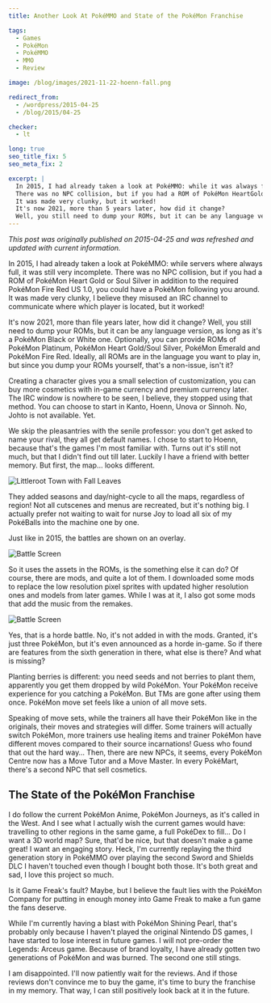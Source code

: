 ```yaml
---
title: Another Look At PokéMMO and State of the PokéMon Franchise

tags:
  - Games
  - PokéMon
  - PokéMMO
  - MMO
  - Review

image: /blog/images/2021-11-22-hoenn-fall.png

redirect_from: 
  - /wordpress/2015-04-25
  - /blog/2015/04-25

checker:
  - lt

long: true
seo_title_fix: 5
seo_meta_fix: 2

excerpt: |
  In 2015, I had already taken a look at PokéMMO: while it was always full it was still very incomplete.
  There was no NPC collision, but if you had a ROM of PokéMon HeartGold or SoulSilver in addition to the required PokéMon FireRed US 1.0, you could have a PokéMon following you around.
  It was made very clunky, but it worked!
  It's now 2021, more than 5 years later, how did it change?
  Well, you still need to dump your ROMs, but it can be any language version, as long as it's a PokéMon Black or White one.
---
```

*This post was originally published on 2015-04-25 and was refreshed and updated with current information.*

In 2015, I had already taken a look at PokéMMO: while servers where always full, it was still very incomplete.
There was no NPC collision, but if you had a ROM of PokéMon Heart Gold or Soul Silver in addition to the required PokéMon Fire Red US 1.0, you could have a PokéMon following you around.
It was made very clunky, I believe they misused an IRC channel to communicate where which player is located, but it worked!

It's now 2021, more than file years later, how did it change?
Well, you still need to dump your ROMs, but it can be any language version, as long as it's a PokéMon Black or White one.
Optionally, you can provide ROMs of PokéMon Platinum, PokéMon Heart Gold/Soul Silver, PokéMon Emerald and PokéMon Fire Red.
Ideally, all ROMs are in the language you want to play in, but since you dump your ROMs yourself, that's a non-issue, isn't it?

Creating a character gives you a small selection of customization, you can buy more cosmetics with in-game currency and premium currency later.
The IRC window is nowhere to be seen, I believe, they stopped using that method.
You can choose to start in Kanto, Hoenn, Unova or Sinnoh.
No, Johto is not available. Yet.

We skip the pleasantries with the senile professor: you don't get asked to name your rival, they all get default names.
I chose to start to Hoenn, because that's the games I'm most familiar with.
Turns out it's still not much, but that I didn't find out till later.
Luckily I have a friend with better memory.
But first, the map… looks different.

<picture>
  <source srcset="{{ '/blog/images/xs/2021-11-22-hoenn-fall.avif' | absolute_url }}" media="(max-width: 575.96px)" type="image/avif">
  <source srcset="{{ '/blog/images/xs/2021-11-22-hoenn-fall.webp' | absolute_url }}" media="(max-width: 575.96px)" type="image/webp">
  <source srcset="{{ '/blog/images/2021-11-22-hoenn-fall.avif' | absolute_url }}" media="(min-width: 576px)" type="image/avif">
  <source srcset="{{ '/blog/images/2021-11-22-hoenn-fall.webp' | absolute_url }}" media="(min-width: 576px)" type="image/webp">
  <img loading="lazy" src="{{ '/blog/images/2021-11-22-hoenn-fall.png' | absolute_url }}" alt="Littleroot Town with Fall Leaves">
</picture>

They added seasons and day/night-cycle to all the maps, regardless of region!
Not all cutscenes and menus are recreated, but it's nothing big.
I actually prefer not waiting to wait for nurse Joy to load all six of my PokéBalls into the machine one by one.

Just like in 2015, the battles are shown on an overlay.

<picture>
  <source srcset="{{ '/blog/images/xs/2021-11-22-battle.avif' | absolute_url }}" media="(max-width: 575.96px)" type="image/avif">
  <source srcset="{{ '/blog/images/xs/2021-11-22-battle.webp' | absolute_url }}" media="(max-width: 575.96px)" type="image/webp">
  <source srcset="{{ '/blog/images/2021-11-22-battle.avif' | absolute_url }}" media="(min-width: 576px)" type="image/avif">
  <source srcset="{{ '/blog/images/2021-11-22-battle.webp' | absolute_url }}" media="(min-width: 576px)" type="image/webp">
  <img loading="lazy" src="{{ '/blog/images/2021-11-22-battle.png' | absolute_url }}" alt="Battle Screen">
</picture>

So it uses the assets in the ROMs, is the something else it can do?
Of course, there are mods, and quite a lot of them.
I downloaded some mods to replace the low resolution pixel sprites with updated higher resolution ones and models from later games.
While I was at it, I also got some mods that add the music from the remakes.

<picture>
  <source srcset="{{ '/blog/images/xs/2021-11-22-horde-battle.avif' | absolute_url }}" media="(max-width: 575.96px)" type="image/avif">
  <source srcset="{{ '/blog/images/xs/2021-11-22-horde-battle.webp' | absolute_url }}" media="(max-width: 575.96px)" type="image/webp">
  <source srcset="{{ '/blog/images/2021-11-22-horde-battle.avif' | absolute_url }}" media="(min-width: 576px)" type="image/avif">
  <source srcset="{{ '/blog/images/2021-11-22-horde-battle.webp' | absolute_url }}" media="(min-width: 576px)" type="image/webp">
  <img loading="lazy" src="{{ '/blog/images/2021-11-22-horde-battle.png' | absolute_url }}" alt="Battle Screen">
</picture>

Yes, that is a horde battle.
No, it's not added in with the mods.
Granted, it's just three PokéMon, but it's even announced as a horde in-game.
So if there are features from the sixth generation in there, what else is there?
And what is missing?

Planting berries is different: you need seeds and not berries to plant them, apparently you get them dropped by wild PokéMon.
Your PokéMon receive experience for you catching a PokéMon.
But TMs are gone after using them once.
PokéMon move set feels like a union of all move sets.

Speaking of move sets, while the trainers all have their PokéMon like in the originals, their moves and strategies will differ.
Some trainers will actually switch PokéMon, more trainers use healing items and trainer PokéMon have different moves compared to their source incarnations!
Guess who found that out the hard way…
Then, there are new NPCs, it seems, every PokéMon Centre now has a Move Tutor and a Move Master.
In every PokéMart, there's a second NPC that sell cosmetics.

## The State of the PokéMon Franchise

I do follow the current PokéMon Anime, PokéMon Journeys, as it's called in the West.
And I see what I actually wish the current games would have: travelling to other regions in the same game, a full PokéDex to fill…
Do I want a 3D world map? Sure, that'd be nice, but that doesn't make a game great!
I want an engaging story.
Heck, I'm currently replaying the third generation story in PokéMMO over playing the second Sword and Shields DLC I haven't touched even though I bought both those.
It's both great and sad, I love this project so much.

Is it Game Freak's fault?
Maybe, but I believe the fault lies with the PokéMon Company for putting in enough money into Game Freak to make a fun game the fans deserve.

While I'm currently having a blast with PokéMon Shining Pearl, that's probably only because I haven't played the original Nintendo DS games, I have started to lose interest in future games.
I will not pre-order the Legends: Arceus game.
Because of brand loyalty, I have already gotten two generations of PokéMon and was burned.
The second one still stings.

I am disappointed.
I'll now patiently wait for the reviews.
And if those reviews don't convince me to buy the game, it's time to bury the franchise in my memory.
That way, I can still positively look back at it in the future.

